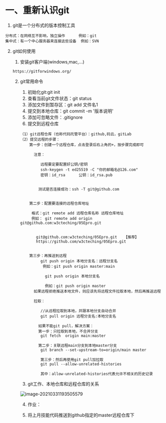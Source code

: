# 一、重新认识git

1. git是一个分布式的版本控制工具

```
分布式：在网络互不影响，独立操作      例如：git
集中式：有一个中心服务器来连接这些设备  例如：SVN
```

2. git如何使用

    1. 安装git客户端(windows,mac,...)

     ```
    https://gitforwindows.org/
     ```
    2. git常用命令

        1. 初始化git:git init
        2. 查看当前git文件状态：git status
        3. 添加文件到暂存区：git add 文件名1 
        4. 提交到本地仓库：git commit -m '版本说明'
        5. 添加可忽略文件：.gitignore
        6. 提交到远程仓库

        ```
        （1）git远程仓库（也称代码托管平台）：github,码云，gitLab
        （2）提交远程的步骤：
            第一步：创建一个远程仓库，点击登录后右上角的+，按步骤完成即可
            
              注意：
              
                 远程要定要配置好公钥/密钥
                 ssh-keygen -t ed25519 -C "你的邮箱名@126.com"
                 密钥：id_rsa      公钥：id_rsa.pub
                
                
                测试是否连接成功：ssh -T git@github.com
                
            
            第二步：配置要连接的远程仓库地址
            
             格式：git remote add 远程仓库名称 远程仓库地址
             例如： git remote add origin git@github.com:w3cteching/05Epro.git
             
             
               git@github.com:w3cteching/05Epro.git   【推荐】
               https://github.com/w3cteching/05Epro.git
               
               
            第三步：再推送到远程
                 git push origin 本地分支名：远程分支名
                  例如：git push origin master:main
                  
                   git push origin 本地分支名
                   
                   例如：git push origin master
              如果远程拒绝推送本地文件，则应该先将远程文件拉取本地，然后再推送远程
              
              拉取：
              
                 //从远程拉取到本地，并跟本地分支自动合并 
                 git pull origin 远程分支名:本地分支名  
              
                如果不能git pull，解决方案：
                第一步：只拉取到本地，不合并分支
                 git fetch  origin main:master
                 
                第二步：关联远程main分支到本地master分支
                 git branch --set-upstream-to=origin/main master
                 
                 第三步：然后再使用git pull加拉取
                 git pull --allow-unrelated-histories
                 
                 其中：allow-unrelated-histories代表允许不相关的历史记录
        ```

        

        3. git工作、本地仓库和远程仓库的关系

        ![image-20210331193505579](media/image-20210331193505579.png)

        

        4. 作业：

        1. 将上月技能代码推送到github指定的master远程仓库下

    

​	